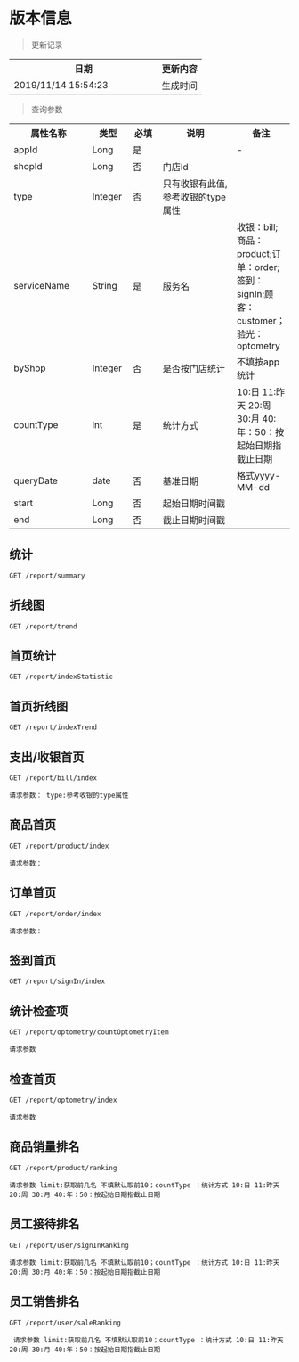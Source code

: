 # 版本信息

> 更新记录

<table>
    <tr>
        <th style="width:250px;">日期</th>
        <th>更新内容</th>
    </tr>
    <tr>
        <td>2019/11/14 15:54:23 </td>
        <td>生成时间</td>
    </tr>
</table>

> 查询参数

<table>
    <tr>
        <th style="width:150px;">属性名称</th>
        <th style="width:60px;">类型</th>
        <th style="width:60px;">必填</th>
        <th style="width:200px;">说明</th>
        <th>备注</th>
    </tr>
    <tr>
        <td>appId</td>
        <td>Long</td>
        <td>是</td>
        <td></td>
        <td>-</td>
    </tr>
    <tr>
        <td>shopId</td>
        <td>Long</td>
        <td>否</td>
        <td>门店Id</td>
        <td></td>
    </tr>
    <tr>
        <td>type</td>
        <td>Integer</td>
        <td>否</td>
        <td>只有收银有此值, 参考收银的type属性</td>
        <td></td>
    </tr>
    <tr>
        <td>serviceName</td>
        <td>String</td>
        <td>是</td>
        <td>服务名</td>
        <td>收银：bill;商品：product;订单：order;签到：signIn;顾客：customer；验光：optometry</td>
    </tr> 
    <tr>                                                                                                                                                                                                                                                                                                                                                                                                                                                                                                           
        <td>byShop</td>
        <td>Integer</td>
        <td>否</td>
        <td>是否按门店统计</td>
        <td>不填按app统计</td>
    </tr>
    <tr>
        <td>countType</td>
        <td>int</td>
        <td>是</td>
        <td>统计方式</td>
        <td> 10:日 11:昨天 20:周 30:月 40:年：50：按起始日期指截止日期</td>
    </tr>
    <tr>
        <td>queryDate</td>
        <td>date</td>
        <td>否</td>
        <td>基准日期</td>
        <td>格式yyyy-MM-dd</td>
    </tr>
    <tr>
        <td>start</td>
        <td>Long</td>
        <td>否</td>
        <td>起始日期时间戳</td>
        <td></td>
    </tr>
    <tr>
        <td>end</td>
        <td>Long</td>
        <td>否</td>
        <td>截止日期时间戳</td>
        <td></td>
    </tr>
   </table>

## 统计

```
GET /report/summary
```

## 折线图

```
GET /report/trend

```
## 首页统计

```
GET /report/indexStatistic
```

## 首页折线图

```
GET /report/indexTrend

```

## 支出/收银首页

```
GET /report/bill/index

请求参数： type:参考收银的type属性
```

## 商品首页

```
GET /report/product/index

请求参数：
```

## 订单首页

```
GET /report/order/index

请求参数：
```
## 签到首页

```
GET /report/signIn/index
```

## 统计检查项

```
GET /report/optometry/countOptometryItem

请求参数
```
## 检查首页

```
GET /report/optometry/index

请求参数
```
## 商品销量排名

```
GET /report/product/ranking

请求参数 limit:获取前几名 不填默认取前10；countType ：统计方式 10:日 11:昨天 20:周 30:月 40:年：50：按起始日期指截止日期
```
## 员工接待排名

```
GET /report/user/signInRanking

请求参数 limit:获取前几名 不填默认取前10；countType ：统计方式 10:日 11:昨天 20:周 30:月 40:年：50：按起始日期指截止日期

```
## 员工销售排名

```
GET /report/user/saleRanking

 请求参数 limit:获取前几名 不填默认取前10；countType ：统计方式 10:日 11:昨天 20:周 30:月 40:年：50：按起始日期指截止日期